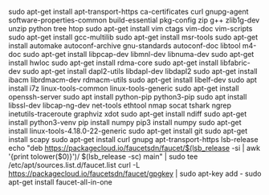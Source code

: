 sudo apt-get install apt-transport-https ca-certificates curl gnupg-agent software-properties-common build-essential pkg-config zip g++ zlib1g-dev unzip python tree htop
sudo apt-get install vim ctags vim-doc vim-scripts 
sudo apt-get install gcc-multilib
sudo apt-get install msr-tools
sudo apt-get install automake autoconf-archive gnu-standards autoconf-doc libtool m4-doc
sudo apt-get install libpcap-dev libmnl-dev libnuma-dev
sudo apt-get install hwloc
sudo apt-get install rdma-core
sudo apt-get install libfabric-dev
sudo apt-get install dapl2-utils libdapl-dev libdapl2
sudo apt-get install ibacm librdmacm-dev rdmacm-utils
sudo apt-get install libelf-dev
sudo apt install i7z linux-tools-common linux-tools-generic
sudo apt-get install openssh-server
sudo apt install python-pip python3-pip
sudo apt install libssl-dev libcap-ng-dev net-tools ethtool nmap socat tshark ngrep inetutils-traceroute graphviz xdot
sudo apt-get install ndiff
sudo apt-get install python3-venv
pip install numpy
pip3 install numpy
sudo apt-get install linux-tools-4.18.0-22-generic
sudo apt-get install git
sudo apt-get install scapy
sudo apt-get install curl gnupg apt-transport-https lsb-release
echo "deb https://packagecloud.io/faucetsdn/faucet/$(lsb_release -si | awk '{print tolower($0)}')/ $(lsb_release -sc) main" | sudo tee /etc/apt/sources.list.d/faucet.list
curl -L https://packagecloud.io/faucetsdn/faucet/gpgkey | sudo apt-key add -
sudo apt-get install faucet-all-in-one
